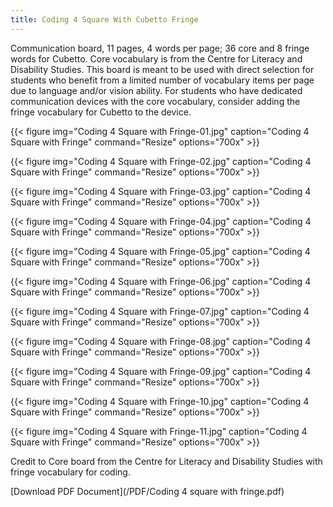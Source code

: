 ```yaml
---
title: Coding 4 Square With Cubetto Fringe
---
```

Communication board, 11 pages, 4 words per page; 36 core and 8 fringe words for Cubetto.  Core vocabulary is from the Centre for Literacy and Disability Studies.
This board is meant to be used with direct selection for students who benefit from a limited number of vocabulary items per page due to  language and/or vision ability.
For students who have dedicated communication devices with the core vocabulary, consider adding the fringe vocabulary for Cubetto to the device.


{{< figure
img="Coding 4 Square with Fringe-01.jpg"
caption="Coding 4 Square with Fringe"
command="Resize"
options="700x" >}}

{{< figure
img="Coding 4 Square with Fringe-02.jpg"
caption="Coding 4 Square with Fringe"
command="Resize"
options="700x" >}}

{{< figure
img="Coding 4 Square with Fringe-03.jpg"
caption="Coding 4 Square with Fringe"
command="Resize"
options="700x" >}}

{{< figure
img="Coding 4 Square with Fringe-04.jpg"
caption="Coding 4 Square with Fringe"
command="Resize"
options="700x" >}}

{{< figure
img="Coding 4 Square with Fringe-05.jpg"
caption="Coding 4 Square with Fringe"
command="Resize"
options="700x" >}}

{{< figure
img="Coding 4 Square with Fringe-06.jpg"
caption="Coding 4 Square with Fringe"
command="Resize"
options="700x" >}}

{{< figure
img="Coding 4 Square with Fringe-07.jpg"
caption="Coding 4 Square with Fringe"
command="Resize"
options="700x" >}}

{{< figure
img="Coding 4 Square with Fringe-08.jpg"
caption="Coding 4 Square with Fringe"
command="Resize"
options="700x" >}}

{{< figure
img="Coding 4 Square with Fringe-09.jpg"
caption="Coding 4 Square with Fringe"
command="Resize"
options="700x" >}}

{{< figure
img="Coding 4 Square with Fringe-10.jpg"
caption="Coding 4 Square with Fringe"
command="Resize"
options="700x" >}}

{{< figure
img="Coding 4 Square with Fringe-11.jpg"
caption="Coding 4 Square with Fringe"
command="Resize"
options="700x" >}}


Credit to Core board from the Centre for Literacy and Disability Studies with fringe vocabulary for coding.

[Download PDF Document](/PDF/Coding 4 square with fringe.pdf)
